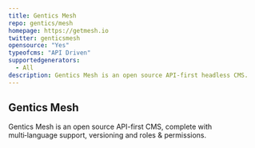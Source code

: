 ```yaml
---
title: Gentics Mesh
repo: gentics/mesh
homepage: https://getmesh.io
twitter: genticsmesh
opensource: "Yes"
typeofcms: "API Driven"
supportedgenerators:
  - All
description: Gentics Mesh is an open source API-first headless CMS.
---
```

## Gentics Mesh
Gentics Mesh is an open source API-first CMS, complete with multi‑language support, versioning and roles & permissions.
